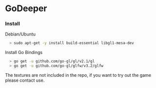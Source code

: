 # GoDeeper

### Install

Debian/Ubuntu
```bash
  > sudo apt-get -y install build-essential libgl1-mesa-dev
```

Install Go Bindings
```bash
  > go get -u github.com/go-gl/gl/v2.1/gl
  > go get -u github.com/go-gl/glfw/v3.2/glfw
```

The textures are not included in the repo, if you want to try out the game please contact use.
